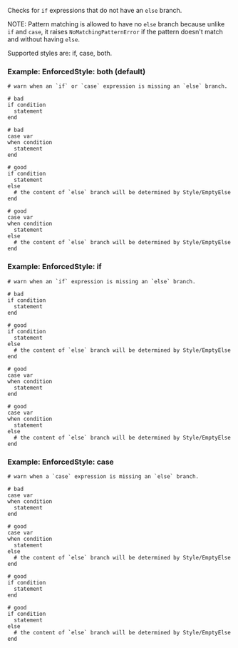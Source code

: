 Checks for `if` expressions that do not have an `else` branch.

NOTE: Pattern matching is allowed to have no `else` branch because unlike `if` and `case`,
it raises `NoMatchingPatternError` if the pattern doesn't match and without having `else`.

Supported styles are: if, case, both.

### Example: EnforcedStyle: both (default)
    # warn when an `if` or `case` expression is missing an `else` branch.

    # bad
    if condition
      statement
    end

    # bad
    case var
    when condition
      statement
    end

    # good
    if condition
      statement
    else
      # the content of `else` branch will be determined by Style/EmptyElse
    end

    # good
    case var
    when condition
      statement
    else
      # the content of `else` branch will be determined by Style/EmptyElse
    end

### Example: EnforcedStyle: if
    # warn when an `if` expression is missing an `else` branch.

    # bad
    if condition
      statement
    end

    # good
    if condition
      statement
    else
      # the content of `else` branch will be determined by Style/EmptyElse
    end

    # good
    case var
    when condition
      statement
    end

    # good
    case var
    when condition
      statement
    else
      # the content of `else` branch will be determined by Style/EmptyElse
    end

### Example: EnforcedStyle: case
    # warn when a `case` expression is missing an `else` branch.

    # bad
    case var
    when condition
      statement
    end

    # good
    case var
    when condition
      statement
    else
      # the content of `else` branch will be determined by Style/EmptyElse
    end

    # good
    if condition
      statement
    end

    # good
    if condition
      statement
    else
      # the content of `else` branch will be determined by Style/EmptyElse
    end